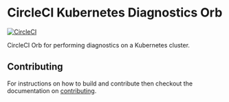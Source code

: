 # CircleCI Kubernetes Diagnostics Orb

[![CircleCI](https://circleci.com/gh/lightbend/circleci-kubernetes-diagnostics-orb.svg?style=svg)](https://circleci.com/gh/lightbend/circleci-kubernetes-diagnostics-orb)

CircleCI Orb for performing diagnostics on a Kubernetes cluster.

## Contributing

For instructions on how to build and contribute then checkout the documentation on [contributing](CONTRIBUTING.md).
